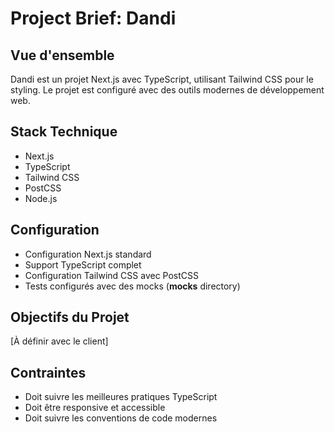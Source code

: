 # Project Brief: Dandi

## Vue d'ensemble
Dandi est un projet Next.js avec TypeScript, utilisant Tailwind CSS pour le styling. Le projet est configuré avec des outils modernes de développement web.

## Stack Technique
- Next.js
- TypeScript
- Tailwind CSS
- PostCSS
- Node.js

## Configuration
- Configuration Next.js standard
- Support TypeScript complet
- Configuration Tailwind CSS avec PostCSS
- Tests configurés avec des mocks (__mocks__ directory)

## Objectifs du Projet
[À définir avec le client]

## Contraintes
- Doit suivre les meilleures pratiques TypeScript
- Doit être responsive et accessible
- Doit suivre les conventions de code modernes 